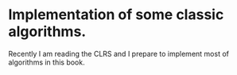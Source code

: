 Implementation of some classic algorithms.
====

Recently I am reading the CLRS and I prepare to implement most of algorithms in this book.

